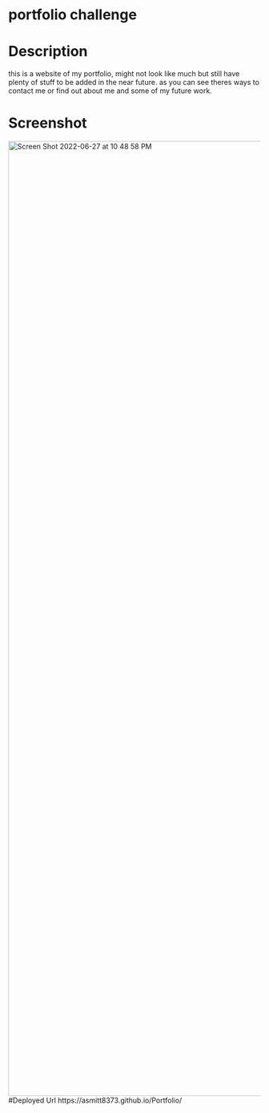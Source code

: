 # portfolio challenge
# Description
this is a website of my portfolio, might not look like much but still have plenty of stuff to be added in the near future.  as you can see theres ways to contact me or find out about me and some of my future work.
# Screenshot
<img width="1904" alt="Screen Shot 2022-06-27 at 10 48 58 PM" src="https://user-images.githubusercontent.com/107019893/176103628-38fc3851-6a3b-483d-a93e-7faa50449151.png">
#Deployed Url
https://asmitt8373.github.io/Portfolio/
